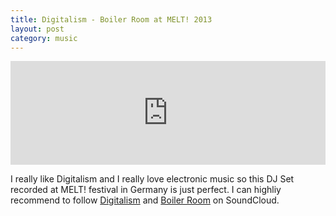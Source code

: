```yaml
---
title: Digitalism - Boiler Room at MELT! 2013
layout: post
category: music
---
```


<iframe width="100%" height="166" scrolling="no" frameborder="no" src="https://w.soundcloud.com/player/?url=https%3A//api.soundcloud.com/tracks/101860747&amp;color=ff6600&amp;auto_play=false&amp;show_artwork=true"></iframe>

I really like Digitalism and I really love electronic music so this DJ Set recorded at MELT! festival in Germany is just perfect. I can highliy recommend to follow [Digitalism](https://soundcloud.com/digitalism_official) and [Boiler Room](https://soundcloud.com/platform) on SoundCloud.